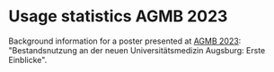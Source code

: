 # Usage statistics AGMB 2023
Background information for a poster presented at [AGMB 2023](https://agmb.de/de_DE/2023-bonn-startseite): "Bestandsnutzung an der neuen Universitätsmedizin Augsburg: Erste Einblicke".
